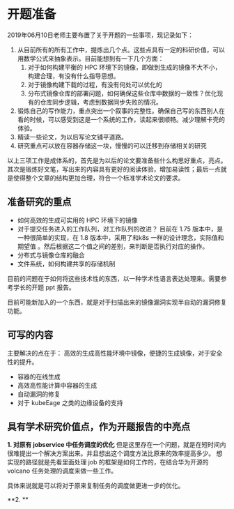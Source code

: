 # 开题准备

2019年06月10日老师主要布置了关于开题的一些事项，现记录如下：

1. 从目前所有的所有工作中，提炼出几个点。这些点具有一定的科研价值，可以用数学公式来抽象表示。目前能想到有一下几个方面：
    1. 对于如何构建平衡的 HPC 环境下的镜像，即做到生成的镜像不大不小，构建合理，有没有什么指导思想。
    2. 对于镜像构建下载的过程，有没有何处可以优化的
    3. 分布式镜像仓库的部署问题，如何确保这些仓库中数据的一致性？优化现有的仓库同步逻辑，考虑到数据同步失败的情况。
2. 锻炼自己的写作能力，重点突出一个叙事的完整性。确保自己写的东西别人在看的时候，可以感受到这是一个系统的工作，读起来很顺畅。减少理解卡壳的体验。
3. 精读一些论文，为以后写论文铺平道路。
4. 研究重点可以放在容器存储这一块，慢慢的可以迁移到存储相关的研究


以上三项工作是成体系的，首先是为以后的论文要准备些什么构思好重点，亮点。其次是锻炼好文笔，写出来的内容具有更好的阅读体验，增加易读性；最后一点就是使得整个文章的结构更加合理，符合一个标准学术论文的要求。

## 准备研究的重点

- 如何高效的生成可实用的 HPC 环境下的镜像
- 对于提交任务进入的工作队列，对工作队列的改进？ 目前在 1.75 版本中，是一种很简单的实现，在 1.8 版本中，采用了和k8s 一样的设计理念，实际值和期望值 。然后根据这二个值之间的差别，来判断是否执行对应的操作。
- 分布式与镜像仓库的融合
- 文件系统，如何构建共享的存储机制

目前的问题在于如何将这些技术性的东西，以一种学术性语言表达处理来。需要参考学长的开题 ppt 报告。

目前可能新加入的一个东西，就是对于扫描出来的镜像漏洞实现半自动的漏洞修复功能。

## 可写的内容

主要解决的点在于： 高效的生成高性能环境中镜像，便捷的生成镜像，对于安全性的提升。

- 容器的在线生成
- 高效高性能计算中容器的生成
- 自动漏洞的修复
- 对于 kubeEage 之类的边缘设备的支持

## 具有学术研究价值点，作为开题报告的中亮点

**1. 对原有 jobservice 中任务调度的优化** 但是这里存在一个问题，就是在短时间内很难提出一个解决方案出来。并且想出这个调度方法比原来的效率提高多少。 想实现的路径就是先看里面处理 job 的框架是如何工作的，在结合华为开源的 volcano 任务处理的调度来做一些工作。

具体来说就是可以将对于原来复制任务的调度做更进一步的优化。

**2. **